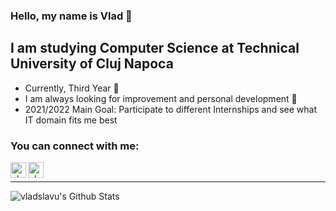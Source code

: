 ### Hello, my name is Vlad 👋

## I am studying Computer Science at Technical University of Cluj Napoca 

- Currently, Third Year 🏫
- I am always looking for improvement and personal development 📖
- 2021/2022 Main Goal: Participate to different Internships and see what IT domain fits me best

### You can connect with me:

[<img align="left" alt="vladslavu | LinkedIn" width="25px" src="https://cdn.jsdelivr.net/npm/simple-icons@v3/icons/linkedin.svg" />][linkedin]

[<img align="left" alt="vladslavu | Instagram" width="25px" src="https://cdn.jsdelivr.net/npm/simple-icons@v3/icons/instagram.svg" />][instagram]

<br />

---

<img align="left" alt="vladslavu's Github Stats" src="https://github-readme-stats.vercel.app/api?username=vladslavu&show_icons=true&hide_border=true" />


[linkedin]: https://www.linkedin.com/in/vlad-constantin-slavu-9a5a12220
[instagram]: https://www.instagram.com/vlad.slavu



